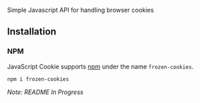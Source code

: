 Simple Javascript API for handling browser cookies

## Installation

### NPM

JavaScript Cookie supports [npm](https://www.npmjs.com/package/frozen-cookies) under the name `frozen-cookies`.

```
npm i frozen-cookies
```

_Note: README In Progress_
